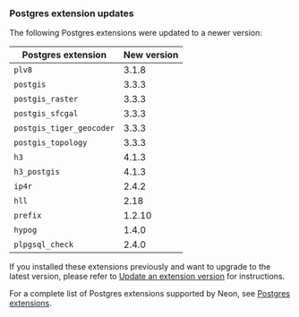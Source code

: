 ### Postgres extension updates

The following Postgres extensions were updated to a newer version:

| Postgres extension       | New version   |
|--------------------------|---------------|
| `plv8`                   | 3.1.8         |
| `postgis`                | 3.3.3         |
| `postgis_raster`         | 3.3.3         |
| `postgis_sfcgal`         | 3.3.3         |
| `postgis_tiger_geocoder` | 3.3.3         |
| `postgis_topology`       | 3.3.3         |
| `h3`                     | 4.1.3         |
| `h3_postgis`             | 4.1.3         |
| `ip4r`                   | 2.4.2         |
| `hll`                    | 2.18          |
| `prefix`                 | 1.2.10        |
| `hypog`                  | 1.4.0         |
| `plpgsql_check`          | 2.4.0         |


If you installed these extensions previously and want to upgrade to the latest version, please refer to [Update an extension version](/docs/extensions/pg-extensions#update-an-extension-version) for instructions.

For a complete list of Postgres extensions supported by Neon, see [Postgres extensions](/docs/extensions/pg-extensions).
